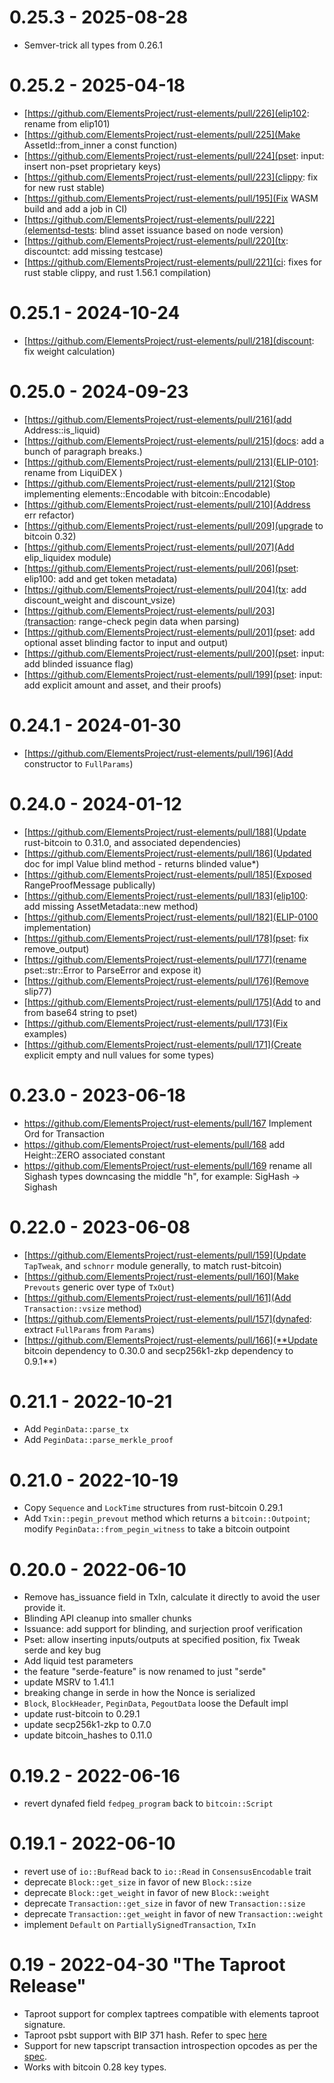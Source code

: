 
# 0.25.3 - 2025-08-28

* Semver-trick all types from 0.26.1

# 0.25.2 - 2025-04-18

* [https://github.com/ElementsProject/rust-elements/pull/226](elip102: rename from elip101)
* [https://github.com/ElementsProject/rust-elements/pull/225](Make AssetId::from_inner a const function)
* [https://github.com/ElementsProject/rust-elements/pull/224](pset: input: insert non-pset proprietary keys)
* [https://github.com/ElementsProject/rust-elements/pull/223](clippy: fix for new rust stable)
* [https://github.com/ElementsProject/rust-elements/pull/195](Fix WASM build and add a job in CI)
* [https://github.com/ElementsProject/rust-elements/pull/222](elementsd-tests: blind asset issuance based on node version)
* [https://github.com/ElementsProject/rust-elements/pull/220](tx: discountct: add missing testcase)
* [https://github.com/ElementsProject/rust-elements/pull/221](ci: fixes for rust stable clippy, and rust 1.56.1 compilation)

# 0.25.1 - 2024-10-24

* [https://github.com/ElementsProject/rust-elements/pull/218](discount: fix weight calculation)

# 0.25.0 - 2024-09-23

* [https://github.com/ElementsProject/rust-elements/pull/216](add Address::is_liquid)
* [https://github.com/ElementsProject/rust-elements/pull/215](docs: add a bunch of paragraph breaks.)
* [https://github.com/ElementsProject/rust-elements/pull/213](ELIP-0101: rename from LiquiDEX )
* [https://github.com/ElementsProject/rust-elements/pull/212](Stop implementing elements::Encodable with bitcoin::Encodable)
* [https://github.com/ElementsProject/rust-elements/pull/210](Address err refactor)
* [https://github.com/ElementsProject/rust-elements/pull/209](upgrade to bitcoin 0.32)
* [https://github.com/ElementsProject/rust-elements/pull/207](Add elip_liquidex module)
* [https://github.com/ElementsProject/rust-elements/pull/206](pset: elip100: add and get token metadata)
* [https://github.com/ElementsProject/rust-elements/pull/204](tx: add discount_weight and discount_vsize)
* [https://github.com/ElementsProject/rust-elements/pull/203](transaction: range-check pegin data when parsing)
* [https://github.com/ElementsProject/rust-elements/pull/201](pset: add optional asset blinding factor to input and output)
* [https://github.com/ElementsProject/rust-elements/pull/200](pset: input: add blinded issuance flag)
* [https://github.com/ElementsProject/rust-elements/pull/199](pset: input: add explicit amount and asset, and their proofs)

# 0.24.1 - 2024-01-30

* [https://github.com/ElementsProject/rust-elements/pull/196](Add constructor to `FullParams`)

# 0.24.0 - 2024-01-12

* [https://github.com/ElementsProject/rust-elements/pull/188](Update rust-bitcoin to 0.31.0, and associated dependencies)
* [https://github.com/ElementsProject/rust-elements/pull/186](Updated doc for impl Value blind method - returns blinded value*)
* [https://github.com/ElementsProject/rust-elements/pull/185](Exposed RangeProofMessage publically)
* [https://github.com/ElementsProject/rust-elements/pull/183](elip100: add missing AssetMetadata::new method)
* [https://github.com/ElementsProject/rust-elements/pull/182](ELIP-0100 implementation)
* [https://github.com/ElementsProject/rust-elements/pull/178](pset: fix remove_output)
* [https://github.com/ElementsProject/rust-elements/pull/177](rename pset::str::Error to ParseError and expose it)
* [https://github.com/ElementsProject/rust-elements/pull/176](Remove slip77)
* [https://github.com/ElementsProject/rust-elements/pull/175](Add to and from base64 string to pset)
* [https://github.com/ElementsProject/rust-elements/pull/173](Fix examples)
* [https://github.com/ElementsProject/rust-elements/pull/171](Create explicit empty and null values for some types)

# 0.23.0 - 2023-06-18

* https://github.com/ElementsProject/rust-elements/pull/167 Implement Ord for Transaction
* https://github.com/ElementsProject/rust-elements/pull/168 add Height::ZERO associated constant
* https://github.com/ElementsProject/rust-elements/pull/169 rename all Sighash types downcasing the middle "h", for example: SigHash -> Sighash

# 0.22.0 - 2023-06-08

* [https://github.com/ElementsProject/rust-elements/pull/159](Update `TapTweak`, and `schnorr` module generally, to match rust-bitcoin)
* [https://github.com/ElementsProject/rust-elements/pull/160](Make `Prevouts` generic over type of `TxOut`)
* [https://github.com/ElementsProject/rust-elements/pull/161](Add `Transaction::vsize` method)
* [https://github.com/ElementsProject/rust-elements/pull/157](dynafed: extract `FullParams` from `Params`)
* [https://github.com/ElementsProject/rust-elements/pull/166](**Update bitcoin dependency to 0.30.0 and secp256k1-zkp dependency to 0.9.1**)

# 0.21.1 - 2022-10-21

- Add `PeginData::parse_tx`
- Add `PeginData::parse_merkle_proof`

# 0.21.0 - 2022-10-19

- Copy `Sequence` and `LockTime` structures from rust-bitcoin 0.29.1
- Add `Txin::pegin_prevout` method which returns a `bitcoin::Outpoint`; modify `PeginData::from_pegin_witness` to take a bitcoin outpoint

# 0.20.0 - 2022-06-10

- Remove has_issuance field in TxIn, calculate it directly to avoid the user provide it.
- Blinding API cleanup into smaller chunks
- Issuance: add support for blinding, and surjection proof verification
- Pset: allow inserting inputs/outputs at specified position, fix Tweak serde and key bug
- Add liquid test parameters
- the feature "serde-feature" is now renamed to just "serde"
- update MSRV to 1.41.1
- breaking change in serde in how the Nonce is serialized
- `Block`, `BlockHeader`, `PeginData`, `PegoutData` loose the Default impl
- update rust-bitcoin to 0.29.1
- update secp256k1-zkp to 0.7.0
- update bitcoin_hashes to 0.11.0

# 0.19.2 - 2022-06-16

- revert dynafed field `fedpeg_program` back to `bitcoin::Script`

# 0.19.1 - 2022-06-10

- revert use of `io::BufRead` back to `io::Read` in `ConsensusEncodable` trait
- deprecate `Block::get_size` in favor of new `Block::size`
- deprecate `Block::get_weight` in favor of new `Block::weight`
- deprecate `Transaction::get_size` in favor of new `Transaction::size`
- deprecate `Transaction::get_weight` in favor of new `Transaction::weight`
- implement `Default` on `PartiallySignedTransaction`, `TxIn`

# 0.19 - 2022-04-30 "The Taproot Release"

- Taproot support for complex taptrees compatible with elements taproot signature.
- Taproot psbt support with BIP 371
hash. Refer to spec [here](https://github.com/ElementsProject/elements/blob/master/doc/taproot-sighash.mediawiki)
- Support for new tapscript transaction introspection opcodes as per the [spec](https://github.com/ElementsProject/elements/blob/master/doc/tapscript_opcodes.md).
- Works with bitcoin 0.28 key types.
